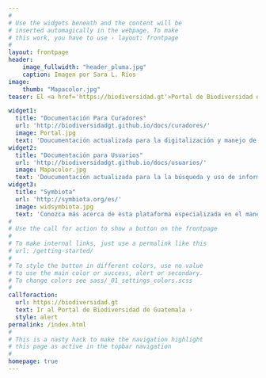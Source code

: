```yaml
---
#
# Use the widgets beneath and the content will be
# inserted automagically in the webpage. To make
# this work, you have to use › layout: frontpage
#
layout: frontpage
header:
    image_fullwidth: "header_pluma.jpg"
    caption: Imagen por Sara L. Ríos
image:
    thumb: "Mapacolor.jpg"
teaser: El <a href='https://biodiversidad.gt'>Portal de Biodiversidad de Guatemala</a> es una plataforma especializada, basada en <a href='https://symbiota.org/es'>Symbiota</a>, para la digitalización y movilización de Colecciones Biológicas del país. Es administrado por <a href='https://biodiversidadgt.github.io/docs/contactos/'>biólogos guatemaltecos</a> y mantenido por el <a href='https://symbiota.org/ayuda/'>Symbiota Support Hub</a> y el <a href= 'https://biokic.asu.edu/'>Biodiversity Knowledge Integration Center</a> de Arizona State University, en apoyo a instituciones científicas nacionales. 

widget1:
  title: "Documentación Para Curadores"
  url: 'http://biodiversidadgt.github.io/docs/curadores/'
  image: Portal.jpg
  text: 'Doucumentación actualizada para la digitalización y manejo de colecciones en el Portal de Biodiversidad de Guatemala.'
widget2:
  title: "Documentación para Usuarios"
  url: 'http://biodiversidadgt.github.io/docs/usuarios/'
  image: Mapacolor.jpg
  text: 'Doucumentación actualizada para la la búsqueda y uso de información en el Portal de Biodiversidad de Guatemala.'
widget3:
  title: "Symbiota"
  url: 'http://symbiota.org/es/'
  image: widsymbiota.jpg
  text: 'Conozca más acerca de esta plataforma especializada en el manejo de datos de biodiversidad.'
#
# Use the call for action to show a button on the frontpage
#
# To make internal links, just use a permalink like this
# url: /getting-started/
#
# To style the button in different colors, use no value
# to use the main color or success, alert or secondary.
# To change colors see sass/_01_settings_colors.scss
#
callforaction:
  url: https://biodiversidad.gt
  text: Ir al Portal de Biodiversidad de Guatemala ›
  style: alert
permalink: /index.html
#
# This is a nasty hack to make the navigation highlight
# this page as active in the topbar navigation
#
homepage: true
---
```




